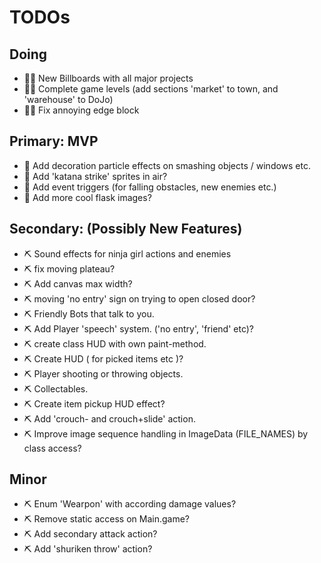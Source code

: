# TODOs

## Doing
- 🌺🧪 New Billboards with all major projects
- 🌺🧪 Complete game levels (add sections 'market' to town, and 'warehouse' to DoJo)
- 🌺🧪 Fix annoying edge block

## Primary: MVP
- 🧪 Add decoration particle effects on smashing objects / windows etc.
- 🧪️ Add 'katana strike' sprites in air?
- 🧪 Add event triggers (for falling obstacles, new enemies etc.)
- 🧪 Add more cool flask images?

## Secondary: (Possibly New Features)
- ⛏️ Sound effects for ninja girl actions and enemies
- ⛏️ fix moving plateau?
- ⛏️ Add canvas max width?
- ⛏️ moving 'no entry' sign on trying to open closed door?
- ⛏️ Friendly Bots that talk to you.
- ⛏️ Add Player 'speech' system. ('no entry', 'friend' etc)?
- ⛏️ create class HUD with own paint-method.
- ⛏️ Create HUD ( for picked items etc )?
- ⛏️ Player shooting or throwing objects.
- ⛏️ Collectables.
- ⛏️ Create item pickup HUD effect?
- ⛏️ Add 'crouch- and crouch+slide' action.
- ⛏️ Improve image sequence handling in ImageData (FILE_NAMES) by class access?

## Minor
- ⛏️ Enum 'Wearpon' with according damage values?
- ⛏️ Remove static access on Main.game?
- ⛏️ Add secondary attack action?
- ⛏️ Add 'shuriken throw' action?
